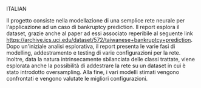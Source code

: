 ITALIAN

Il progetto consiste nella modellazione di una semplice rete neurale per l'applicazione ad un caso di bankruptcy prediction. Il report esplora il dataset, grazie anche al paper ad essi associato reperibile al seguente link https://archive.ics.uci.edu/dataset/572/taiwanese+bankruptcy+prediction. Dopo un'iniziale analisi esplorativa, il report presenta le varie fasi di modelling, addestramento e testing di varie configurazioni per la rete. Inoltre, data la natura intrinsecamente sbilanciata delle classi trattate, viene esplorata anche la possibilità di addestrare la rete su un dataset in cui è stato introdotto oversampling. Alla fine, i vari modelli stimati vengono confrontati e vengono valutate le migliori configurazioni.
